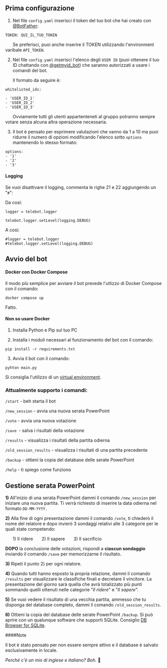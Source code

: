 ## Prima configurazione

1) Nel file ```config.yaml``` inserisci il token del tuo bot che hai creato con [@BotFather](https://t.me/BotFather):

```TOKEN: QUI_IL_TUO_TOKEN```

 &nbsp;&nbsp;&nbsp;&nbsp;&nbsp;&nbsp;Se preferisci, puoi anche inserire il TOKEN utilizzando l'environment varibale ```API_TOKEN```. 

2) Nel file ```config.yaml``` inserisci l'elenco degli ```USER ID``` (puoi ottenere il tuo ID chattando con [@getmyid_bot](https://t.me/getmyid_bot)) che saranno autorizzati a usare i comandi del bot.

&nbsp;&nbsp;&nbsp;&nbsp;&nbsp;&nbsp;Il formato da seguire è:

```
whitelisted_ids:

- 'USER_ID_1'
- 'USER_ID_2'
- 'USER_ID_3'
```

&nbsp;&nbsp;&nbsp;&nbsp;&nbsp;&nbsp;Ovviamente tutti gli utenti appartenteneti al gruppo potranno sempre votare senza alcuna altra operazione necessaria.

3) Il bot è pensato per esprimere valutazioni che vanno da 1 a 10 ma puoi ridurre il numero di opzioni modificando l'elenco sotto ```options``` mantenendo lo stesso formato:

```
options:
- '1'
- '2'
- '3'
```
#### Logging

Se vuoi disattivare il logging, commenta le righe 21 e 22 aggiungendo un "```#```":

Da così:

```
logger = telebot.logger

telebot.logger.setLevel(logging.DEBUG)
```
A così: 

```
#logger = telebot.logger
#telebot.logger.setLevel(logging.DEBUG)
```

## Avvio del bot 

#### Docker con Docker Compose

Il modo più semplice per avviare il bot prevede l'utlizzo di Docker Compose con il comando:

```docker compose up```

Fatto.

#### Non so usare Docker

1) Installa Python e Pip sul tuo PC

2) Installa i moduli necessari al funzionamento del bot con il comando:

```pip install -r requirements.txt```

3) Avvia il bot con il comando:

```pyhton main.py```

Si consiglia l'utilizzo di un [virtual environment](https://towardsdatascience.com/virtual-environments-104c62d48c54).

### Attualmente supporto i comandi:

```/start``` - beh starta il bot

```/new_session``` - avvia una nuova serata PowerPoint

```/vote``` - avvia una nuova votazione

```/save ```- salva i risultati della votazione

```/results``` - visualizza i risultati della partita odierna

```/old_session_results``` - visualizza i risultati di una partita precedente

```/backup``` - ottieni la copia del database delle serate PowerPoint

```/help``` - ti spiego come funziono

## Gestione serata PowerPoint

<b>1)</b> All'inizio di una serata PowerPoint dammi il comando ```/new_session``` per iniziare una nuova partita. Ti verrà richiesto di inserire la data odierna nel formato <code>DD-MM-YYYY.</code>

<b>2)</b> Alla fine di ogni presentazione dammi il comando ```/vote```, ti chiederò il nome del relatore e dopo invierò 3 sondaggi relativi alle 3 categorie per le quali state competendo:

&nbsp;&nbsp;&nbsp;&nbsp;&nbsp;&nbsp;1) Il ridere
&nbsp;&nbsp;&nbsp;&nbsp;&nbsp;&nbsp;2) Il sapere
&nbsp;&nbsp;&nbsp;&nbsp;&nbsp;&nbsp;3) Il sacrificio

<b>DOPO</b> la conclusione delle votazioni, rispondi a **ciascun sondaggio** inviando il comando ```/save``` per memorizzarne il risultato.

<b>3)</b> Ripeti il punto 2) per ogni relatore.

<b>4)</b> Quando tutti hanno esposto la propria relazione, dammi il comando ```/results``` per visualizzare le classifiche finali e decretare il vincitore. La presentazione del giorno sarà quella che avrà totalizzato più punti sommando quelli ottenuti nelle categorie "*Il ridere*" e "*Il sapere*".

<b>5)</b> Se vuoi vedere il risultato di una vecchia partita, ammesso che tu disponga del database completo, dammi il comando ```/old_session_results```.

<b>6)</b> Ottieni la copia del database delle serate PowerPoint ```/backup```.  Si può aprire con un qualunque software che supporti SQLite. Consiglio [DB Browser for SQLite](https://sqlitebrowser.org/).

####Note

Il bot è stato pensato per non essere sempre attivo e il database è salvato esclusivamente in locale.

<i>Perché c'è un mix di inglese e italiano? Boh.</i> 🎲️
